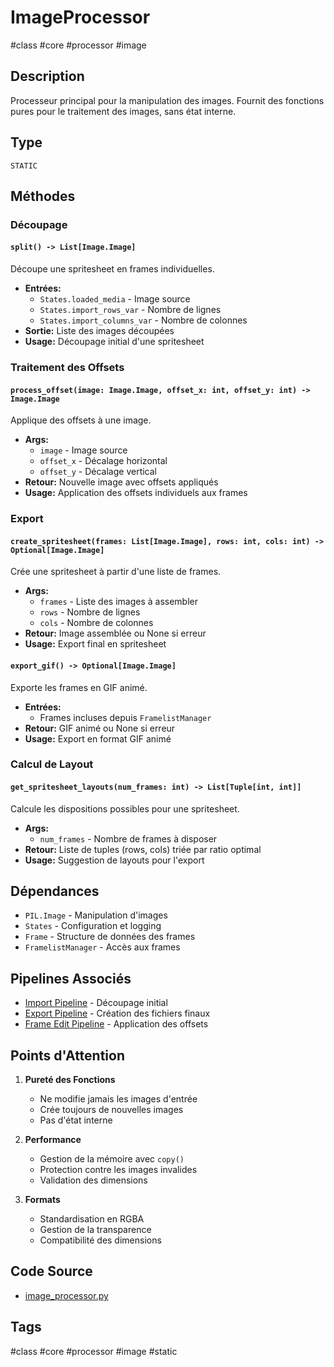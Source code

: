 # ImageProcessor

#class #core #processor #image

## Description
Processeur principal pour la manipulation des images. Fournit des fonctions pures pour le traitement des images, sans état interne.

## Type
`STATIC`

## Méthodes

### Découpage
#### `split() -> List[Image.Image]`
Découpe une spritesheet en frames individuelles.
- **Entrées:**
  - `States.loaded_media` - Image source
  - `States.import_rows_var` - Nombre de lignes
  - `States.import_columns_var` - Nombre de colonnes
- **Sortie:** Liste des images découpées
- **Usage:** Découpage initial d'une spritesheet

### Traitement des Offsets
#### `process_offset(image: Image.Image, offset_x: int, offset_y: int) -> Image.Image`
Applique des offsets à une image.
- **Args:**
  - `image` - Image source
  - `offset_x` - Décalage horizontal
  - `offset_y` - Décalage vertical
- **Retour:** Nouvelle image avec offsets appliqués
- **Usage:** Application des offsets individuels aux frames

### Export
#### `create_spritesheet(frames: List[Image.Image], rows: int, cols: int) -> Optional[Image.Image]`
Crée une spritesheet à partir d'une liste de frames.
- **Args:**
  - `frames` - Liste des images à assembler
  - `rows` - Nombre de lignes
  - `cols` - Nombre de colonnes
- **Retour:** Image assemblée ou None si erreur
- **Usage:** Export final en spritesheet

#### `export_gif() -> Optional[Image.Image]`
Exporte les frames en GIF animé.
- **Entrées:**
  - Frames incluses depuis `FramelistManager`
- **Retour:** GIF animé ou None si erreur
- **Usage:** Export en format GIF animé

### Calcul de Layout
#### `get_spritesheet_layouts(num_frames: int) -> List[Tuple[int, int]]`
Calcule les dispositions possibles pour une spritesheet.
- **Args:**
  - `num_frames` - Nombre de frames à disposer
- **Retour:** Liste de tuples (rows, cols) triée par ratio optimal
- **Usage:** Suggestion de layouts pour l'export

## Dépendances
- `PIL.Image` - Manipulation d'images
- `States` - Configuration et logging
- `Frame` - Structure de données des frames
- `FramelistManager` - Accès aux frames

## Pipelines Associés
- [Import Pipeline](/docs/pipelines/import_export.md#import) - Découpage initial
- [Export Pipeline](/docs/pipelines/import_export.md#export) - Création des fichiers finaux
- [Frame Edit Pipeline](/docs/pipelines/frame_edit.md) - Application des offsets

## Points d'Attention

1. **Pureté des Fonctions**
   - Ne modifie jamais les images d'entrée
   - Crée toujours de nouvelles images
   - Pas d'état interne

2. **Performance**
   - Gestion de la mémoire avec `copy()`
   - Protection contre les images invalides
   - Validation des dimensions

3. **Formats**
   - Standardisation en RGBA
   - Gestion de la transparence
   - Compatibilité des dimensions

## Code Source
- [image_processor.py](/src/core/image_processor.py)

## Tags
#class #core #processor #image #static 